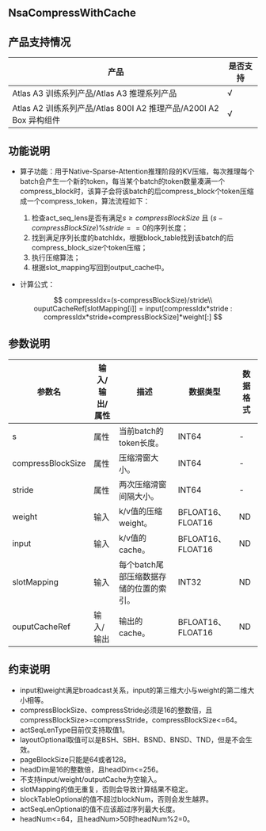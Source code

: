 ## NsaCompressWithCache

## 产品支持情况

<table class="tg"><thead>
  <tr>
    <th class="tg-baqh">产品</th>
    <th class="tg-baqh">是否支持</th>
  </tr></thead>
<tbody>
  <tr>
    <td class="tg-0lax">Atlas A3 训练系列产品/Atlas A3 推理系列产品</td>
    <td class="tg-0lax">√</td>
  </tr>
  <tr>
    <td class="tg-0lax">Atlas A2 训练系列产品/Atlas 800I A2 推理产品/A200I A2 Box 异构组件</td>
    <td class="tg-0lax">√</td>
  </tr>
</tbody>
</table>

## 功能说明

+ 算子功能：用于Native-Sparse-Attention推理阶段的KV压缩，每次推理每个batch会产生一个新的token，每当某个batch的token数量凑满一个compress\_block时，该算子会将该batch的后compress\_block个token压缩成一个compress\_token，算法流程如下：
  
  1. 检查act\_seq\_lens是否有满足$s \ge compressBlockSize$ 且 $(s - compressBlockSize) \% stride ==0$的序列长度；
  2. 找到满足序列长度的batchIdx，根据block\_table找到该batch的后compress\_block\_size个token压缩；
  3. 执行压缩算法；
  4. 根据slot\_mapping写回到output\_cache中。
+ 计算公式：

$$
compressIdx=(s-compressBlockSize)/stride\\ 
ouputCacheRef[slotMapping[i]] = input[compressIdx*stride : compressIdx*stride+compressBlockSize]*weight[:]
$$

## 参数说明

<table class="tg"><thead>
  <tr>
    <th class="tg-0pky">参数名</th>
    <th class="tg-0pky">输入/输出/属性</th>
    <th class="tg-0pky">描述</th>
    <th class="tg-0pky">数据类型</th>
    <th class="tg-0pky">数据格式</th>
  </tr></thead>
<tbody>
  <tr>
    <td class="tg-0pky">s</td>
    <td class="tg-0pky">属性</td>
    <td class="tg-0pky">当前batch的token长度。</td>
    <td class="tg-0pky">INT64</td>
    <td class="tg-0pky">-</td>
  </tr>
  <tr>
    <td class="tg-0pky">compressBlockSize</td>
    <td class="tg-0pky">属性</td>
    <td class="tg-0pky">压缩滑窗大小。</td>
    <td class="tg-0pky">INT64</td>
    <td class="tg-0pky">-</td>
  </tr>
  <tr>
    <td class="tg-0pky">stride</td>
    <td class="tg-0pky">属性</td>
    <td class="tg-0pky">两次压缩滑窗间隔大小。</td>
    <td class="tg-0pky">INT64</td>
    <td class="tg-0pky">-</td>
  </tr>
  <tr>
    <td class="tg-0lax">weight</td>
    <td class="tg-0lax">输入</td>
    <td class="tg-0lax">k/v值的压缩weight。</td>
    <td class="tg-0lax">BFLOAT16、FLOAT16</td>
    <td class="tg-0lax">ND</td>
  </tr>
  <tr>
    <td class="tg-0pky">input</td>
    <td class="tg-0pky">输入</td>
    <td class="tg-0pky">k/v值的cache。</td>
    <td class="tg-0pky">BFLOAT16、FLOAT16</td>
    <td class="tg-0pky">ND</td>
  </tr>
  <tr>
    <td class="tg-0pky">slotMapping</td>
    <td class="tg-0pky">输入</td>
    <td class="tg-0pky">每个batch尾部压缩数据存储的位置的索引。</td>
    <td class="tg-0pky">INT32</td>
    <td class="tg-0pky">ND</td>
  </tr>
  <tr>
    <td class="tg-0pky">ouputCacheRef</td>
    <td class="tg-0pky">输入/输出</td>
    <td class="tg-0pky">输出的cache。</td>
    <td class="tg-0pky">BFLOAT16、FLOAT16</td>
    <td class="tg-0pky">ND</td>
  </tr>
</tbody></table>

## 约束说明

* input和weight满足broadcast关系，input的第三维大小与weight的第二维大小相等。
* compressBlockSize、compressStride必须是16的整数倍，且compressBlockSize>=compressStride，compressBlockSize<=64。
* actSeqLenType目前仅支持取值1。
* layoutOptional取值可以是BSH、SBH、BSND、BNSD、TND，但是不会生效。
* pageBlockSize只能是64或者128。
* headDim是16的整数倍，且headDim<=256。
* 不支持input/weight/outputCache为空输入。
* slotMapping的值无重复，否则会导致计算结果不稳定。
* blockTableOptional的值不超过blockNum，否则会发生越界。
* actSeqLenOptional的值不应该超过序列最大长度。
* headNum<=64，且headNum>50时headNum%2=0。
